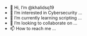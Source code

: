 - 👋 Hi, I’m @khalidsq19
- 👀 I’m interested in Cybersecurity ...
- 🌱 I’m currently learning scripting ...
- 💞️ I’m looking to collaborate on ...
- 📫 How to reach me ...

<!---
khalidsq19/khalidsq19 is a ✨ special ✨ repository because its `README.md` (this file) appears on your GitHub profile.
You can click the Preview link to take a look at your changes.
--->
